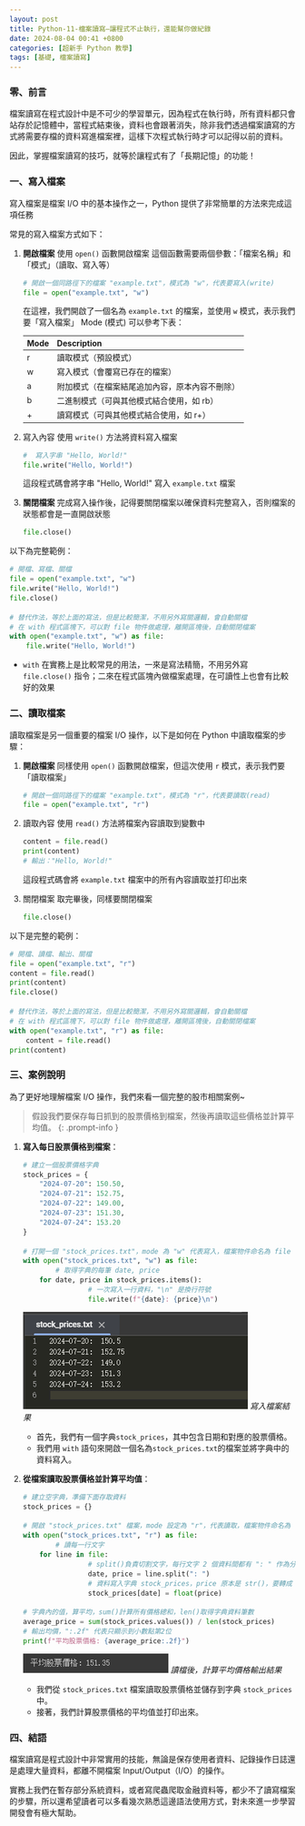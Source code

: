 ```yaml
---
layout: post
title: Python-11-檔案讀寫—讓程式不止執行，還能幫你做紀錄
date: 2024-08-04 00:41 +0800
categories: [超新手 Python 教學]
tags: [基礎, 檔案讀寫]
---
```

### 零、前言

檔案讀寫在程式設計中是不可少的學習單元，因為程式在執行時，所有資料都只會站存於記憶體中，當程式結束後，資料也會跟著消失，除非我們透過檔案讀寫的方式將需要存檔的資料寫進檔案裡，這樣下次程式執行時才可以記得以前的資料。

因此，掌握檔案讀寫的技巧，就等於讓程式有了「長期記憶」的功能！

### 一、寫入檔案

寫入檔案是檔案 I/O 中的基本操作之一，Python 提供了非常簡單的方法來完成這項任務

常見的寫入檔案方式如下：

1. **開啟檔案**
使用 `open()` 函數開啟檔案
這個函數需要兩個參數：「檔案名稱」和「模式」（讀取、寫入等）
    
    ```python
    # 開啟一個同路徑下的檔案 "example.txt"，模式為 "w"，代表要寫入(write)
    file = open("example.txt", "w")
    ```
    
    在這裡，我們開啟了一個名為 `example.txt` 的檔案，並使用 `w` 模式，表示我們要「寫入檔案」
    Mode (模式) 可以參考下表：
    
    | Mode | Description |
    | --- | --- |
    | r | 讀取模式（預設模式） |
    | w | 寫入模式（會覆寫已存在的檔案） |
    | a | 附加模式（在檔案結尾追加內容，原本內容不刪除） |
    | b | 二進制模式（可與其他模式結合使用，如 rb） |
    | + | 讀寫模式（可與其他模式結合使用，如 r+） |
2. 寫入內容
使用 `write()` 方法將資料寫入檔案
    
    ```python
    #  寫入字串 "Hello, World!"
    file.write("Hello, World!")
    ```
    
    這段程式碼會將字串 "Hello, World!" 寫入 `example.txt` 檔案
    
3. **關閉檔案**
完成寫入操作後，記得要關閉檔案以確保資料完整寫入，否則檔案的狀態都會是一直開啟狀態
    
    ```python
    file.close()
    ```
    

以下為完整範例：

```python
# 開檔、寫檔、關檔
file = open("example.txt", "w")
file.write("Hello, World!")
file.close()

# 替代作法，等於上面的寫法，但是比較簡潔，不用另外寫關邏輯，會自動關檔
# 在 with 程式區塊下，可以對 file 物件做處理，離開區塊後，自動關閉檔案
with open("example.txt", "w") as file:
    file.write("Hello, World!")
```

- `with` 在實務上是比較常見的用法，一來是寫法精簡，不用另外寫 `file.close()` 指令；二來在程式區塊內做檔案處理，在可讀性上也會有比較好的效果

### 二、讀取檔案

讀取檔案是另一個重要的檔案 I/O 操作，以下是如何在 Python 中讀取檔案的步驟：

1. **開啟檔案**
同樣使用 `open()` 函數開啟檔案，但這次使用 `r` 模式，表示我們要「讀取檔案」
    
    ```python
    # 開啟一個同路徑下的檔案 "example.txt"，模式為 "r"，代表要讀取(read)
    file = open("example.txt", "r")
    ```
    
2. 讀取內容
使用 `read()` 方法將檔案內容讀取到變數中
    
    ```python
    content = file.read()
    print(content)
    # 輸出："Hello, World!"
    ```
    
    這段程式碼會將 `example.txt` 檔案中的所有內容讀取並打印出來
    
3. 關閉檔案
取完畢後，同樣要關閉檔案
    
    ```python
    file.close()
    ```
    

以下是完整的範例：

```python
# 開檔、讀檔、輸出、關檔
file = open("example.txt", "r")
content = file.read()
print(content)
file.close()

# 替代作法，等於上面的寫法，但是比較簡潔，不用另外寫關邏輯，會自動關檔
# 在 with 程式區塊下，可以對 file 物件做處理，離開區塊後，自動關閉檔案
with open("example.txt", "r") as file:
    content = file.read()
print(content)
```

### 三、案例說明

為了更好地理解檔案 I/O 操作，我們來看一個完整的股市相關案例~

> 假設我們要保存每日抓到的股票價格到檔案，然後再讀取這些價格並計算平均值。
{: .prompt-info }

1. **寫入每日股票價格到檔案**：
    
    ```python
    # 建立一個股票價格字典
    stock_prices = {
        "2024-07-20": 150.50,
        "2024-07-21": 152.75,
        "2024-07-22": 149.00,
        "2024-07-23": 151.30,
        "2024-07-24": 153.20
    }
    
    # 打開一個 "stock_prices.txt"，mode 為 "w" 代表寫入，檔案物件命名為 file
    with open("stock_prices.txt", "w") as file:
            # 取得字典的每筆 date, price
        for date, price in stock_prices.items():
                    # 一次寫入一行資料，"\n" 是換行符號
                    file.write(f"{date}: {price}\n")
    ```
    
    ![寫入檔案結果](/assets/img/post_img/Python-11-檔案讀寫—讓程式不止執行，還能幫你做紀錄%20bccb7607559a43cb969d71fe33bd1072/Untitled.png)
    _寫入檔案結果_
    
    - 首先，我們有一個字典`stock_prices`，其中包含日期和對應的股票價格。
    - 我們用 `with` 語句來開啟一個名為`stock_prices.txt`的檔案並將字典中的資料寫入。
2. **從檔案讀取股票價格並計算平均值**：
    
    ```python
    # 建立空字典，準備下面存取資料
    stock_prices = {}
    
    # 開啟 "stock_prices.txt" 檔案，mode 設定為 "r"，代表讀取，檔案物件命名為 file
    with open("stock_prices.txt", "r") as file:
            # 讀每一行文字
        for line in file:
                    # split()負責切割文字，每行文字 2 個資料間都有 ": " 作為分隔，故以此為切割依據
                    date, price = line.split(": ")
                    # 資料寫入字典 stock_prices，price 原本是 str()，要轉成 float()
                    stock_prices[date] = float(price)
    
    # 字典內的值，算平均，sum()計算所有價格總和，len()取得字典資料筆數
    average_price = sum(stock_prices.values()) / len(stock_prices)
    # 輸出均價，":.2f" 代表只顯示到小數點第2位
    print(f"平均股票價格: {average_price:.2f}")
    ```
    
    ![讀檔後，計算平均價格輸出結果](/assets/img/post_img/Python-11-檔案讀寫—讓程式不止執行，還能幫你做紀錄%20bccb7607559a43cb969d71fe33bd1072/Untitled%201.png)
    _讀檔後，計算平均價格輸出結果_
    
    - 我們從 `stock_prices.txt` 檔案讀取股票價格並儲存到字典 `stock_prices` 中。
    - 接著，我們計算股票價格的平均值並打印出來。

### 四、結語

檔案讀寫是程式設計中非常實用的技能，無論是保存使用者資料、記錄操作日誌還是處理大量資料，都離不開檔案 Input/Output（I/O）的操作。

實務上我們在暫存部分系統資料，或者寫爬蟲爬取金融資料等，都少不了讀寫檔案的步驟，所以還希望讀者可以多看幾次熟悉這邊語法使用方式，對未來進一步學習開發會有極大幫助。